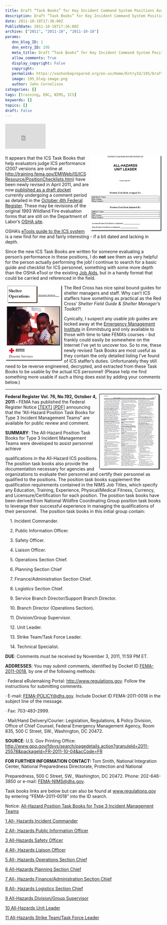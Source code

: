 ```yaml
---
title: Draft “Task Books” for Key Incident Command System Positions Available for Comment
description: Draft “Task Books” for Key Incident Command System Positions Available for Comment
date: 2011-10-18T17:36:00Z
PublishDate: 2011-10-18T17:36:00Z
archive: ["2011", "2011-10", "2011-10-18"]
params:
   dnn_blog_ID: 1
   dnn_entry_ID: 195
   meta_title: Draft “Task Books” for Key Incident Command System Positions Available for Comment
   allow_comments: True
   display_copyright: False
   copyright: 
   permalink: https://vashonbeprepared.org/en-us/Home/EntryId/195/Draft-ldquo-Task-Books-rdquo-for-Key-Incident-Command-System-Positions-Available-for-Comment
   image: 195_blog-image.png
   author: John Cornelison
categories: []
tags: [training, EOC, NIMS, ICS]
keywords: []
topics: []
draft: False
---
```


<div class="wlWriterHeaderFooter" style="padding-bottom: 4px; margin: 0px; padding-left: 0px; padding-right: 0px; float: none; padding-top: 4px;"><iframe src="http://www.facebook.com/widgets/like.php?href=http://vashoneoc.org/Blogs/VashonPreparedness/tabid/164/EntryId/195/Draft-ldquo-Task-Books-rdquo-for-Key-Incident-Command-System-Positions-Available-for-Comment.aspx" frameborder="0" scrolling="no" style="width: 130px; height: 80px;border: medium none;"></iframe></div>
<p><a href="/images/dnnBlog/1/195/Windows-Live-Writer-New-ICS-Task-Books-Provide-Job-Descripti_7FA4-image_2.png"><img width="230" height="244" title="image" style="background-image: none;   margin: 0px 0px 5px 5px; padding-left: 0px; padding-right: 0px; display: inline; float: right;   padding-top: 0px;border: 0px;" alt="image" src="/images/dnnBlog/1/195/Windows-Live-Writer-New-ICS-Task-Books-Provide-Job-Descripti_7FA4-image_thumb.png" /></a>It appears that the ICS Task Books that help evaluators judge ICS performance (2007 versions are online at <a href="http://training.fema.gov/EMIWeb/IS/ICSResource/PositionChecklists.htm" title="http://training.fema.gov/EMIWeb/IS/ICSResource/PositionChecklists.htm">http://training.fema.gov/EMIWeb/IS/ICSResource/PositionChecklists.htm</a>) have been newly revised in April 2011, and are now <a href="http://www.gpo.gov/fdsys/search/pagedetails.action?granuleId=2011-25578&amp;packageId=FR-2011-10-04&amp;acCode=FR" target="_blank">published as a draft docket</a> currently undergoing a comment period as detailed in the <a href="http://www.gpo.gov/fdsys/pkg/FR-2011-10-04/pdf/2011-25578.pdf" target="_blank">October 4th Federal Register</a>. These may be revisions of the original 1993 Wildland Fire evaluation forms that are still on the Department of Labor&rsquo;s <a href="http://www.osha.gov/SLTC/etools/ics/ics_tasks.html" target="_blank">OSHA site</a>.</p>
<p>OSHA&rsquo;s <a href="http://www.osha.gov/SLTC/etools/ics/index.html" target="_blank">eTools guide to the ICS system</a> is a new find for me and fairly interesting - if a bit dated and lacking in depth.</p>
<p>Since the new ICS Task Books are written for someone evaluating a person&rsquo;s performance in these positions, I do <strong>not</strong> see them as very helpful for the person actually performing the job! I continue to search for a basic guide and checklist for ICS personnel, something with some more depth than the OSHA eTool or the existing <a href="http://training.fema.gov/EMIWeb/IS/ICSResource/JobAids.htm" target="_blank">Job Aids</a>, but in a handy format that could be carried and referenced in the field.</p>
<p><a href="/images/dnnBlog/1/195/Windows-Live-Writer-New-ICS-Task-Books-Provide-Job-Descripti_7FA4-image_7.png"><img width="184" height="244" title="image" style="background-image: none;   margin: 0px 5px 5px 0px; padding-left: 0px; padding-right: 0px; display: inline; float: left;   padding-top: 0px;border: 0px solid;" alt="image" src="/images/dnnBlog/1/195/Windows-Live-Writer-New-ICS-Task-Books-Provide-Job-Descripti_7FA4-image_thumb_2.png" /></a>The Red Cross has nice spiral bound guides for shelter managers and staff. Why can&rsquo;t ICS staffers have something as practical as the Red Cross&rsquo; <em>Shelter Field Guide &amp; Shelter Manager&rsquo;s Toolkit</em>?!</p>
<p>Cynically, I suspect any usable job guides are locked away at the <a href="http://training.fema.gov/EMI/" target="_blank">Emergency Management Institute</a> in Emmitsburg and only available to those with time to take FEMA&rsquo;s courses - but frankly could easily be somewhere on the Internet I&rsquo;ve yet to uncover too. So to me, these newly revised Task Books are most useful as they contain the only detailed listing I&rsquo;ve found of ICS staffer&rsquo;s duties. Unfortunately they still need to be reverse engineered, decrypted, and extracted from these Task Books to be usable by the actual ICS personnel! (Please help me find something more usable if such a thing does exist by adding your comments below.)</p>
<hr />
<p><a href="http://www.gpo.gov/fdsys/pkg/FR-2011-10-04/pdf/2011-25578.pdf" target="_blank"><img width="196" height="244" title="image" style="background-image: none;   margin: 0px 5px 5px 0px; padding-left: 0px; padding-right: 0px; display: inline; float: right;   padding-top: 0px;border: 0px;" alt="image" src="/images/dnnBlog/1/195/Windows-Live-Writer-New-ICS-Task-Books-Provide-Job-Descripti_7FA4-image_5.png" /></a><b>Federal Register Vol. 76, No.192, October 4, 2011 - </b>FEMA has published the Federal Register Notice <a href="http://www.gpo.gov/fdsys/pkg/FR-2011-10-04/html/2011-25578.htm">[TEXT]</a> <a href="http://www.gpo.gov/fdsys/pkg/FR-2011-10-04/pdf/2011-25578.pdf">[PDF]</a> announcing that the &ldquo;All-Hazard Position Task Books for Type 3 Incident Management Teams&rdquo; are available for public review and comment.&nbsp; </p>
<p><b>SUMMARY</b>: The All-Hazard Position Task Books for Type 3 Incident Management Teams were developed to assist personnel achieve </p>
<p>qualifications in the All-Hazard ICS positions. The position task books also provide the documentation necessary for agencies and organizations to evaluate their personnel and certify their personnel as qualified to the positions. The position task books supplement the qualification requirements contained in the NIMS Job Titles, which specify any Education, Training, Experience, Physical/Medical Fitness, Currency, and Licensure/Certification for each position. The position task books have been derived from National Wildfire Coordinating Group position task books to leverage their successful experience in managing the qualifications of their personnel.&nbsp; The position task books in this initial group contain:</p>
<p>&nbsp;&nbsp;&nbsp; 1. Incident Commander.</p>
<p>&nbsp;&nbsp;&nbsp; 2. Public Information Officer.</p>
<p>&nbsp;&nbsp;&nbsp; 3. Safety Officer.</p>
<p>&nbsp;&nbsp;&nbsp; 4. Liaison Officer.</p>
<p>&nbsp;&nbsp;&nbsp; 5. Operations Section Chief.</p>
<p>&nbsp;&nbsp;&nbsp; 6. Planning Section Chief</p>
<p>&nbsp;&nbsp;&nbsp; 7. Finance/Administration Section Chief.</p>
<p>&nbsp;&nbsp;&nbsp; 8. Logistics Section Chief.</p>
<p>&nbsp;&nbsp;&nbsp; 9. Service Branch Director/Support Branch Director.</p>
<p>&nbsp;&nbsp;&nbsp; 10. Branch Director (Operations Section).</p>
<p>&nbsp;&nbsp;&nbsp; 11. Division/Group Supervisor.</p>
<p>&nbsp;&nbsp;&nbsp; 12. Unit Leader.</p>
<p>&nbsp;&nbsp;&nbsp; 13. Strike Team/Task Force Leader.</p>
<p>&nbsp;&nbsp;&nbsp; 14. Technical Specialist.</p>
<p><b>DUE</b>: Comments must be received by November 3, 2011, 11:59 PM ET.</p>
<p><b>ADDRESSES</b>: You may submit comments, identified by Docket ID <span style="text-decoration: underline;">FEMA-2011-0018</span>, by one of the following methods:</p>
<p>&middot; Federal eRulemaking Portal: <a href="http://www.regulations.gov">http://www.regulations.gov</a>. Follow the instructions for submitting comments.</p>
<p>&middot; E-mail: <a href="mailto:FEMA-POLICY@dhs.gov">FEMA-POLICY@dhs.gov</a>. Include Docket ID FEMA-2011-0018 in the subject line of the message.</p>
<p>&middot; Fax: 703-483-2999.</p>
<p>&middot; Mail/Hand Delivery/Courier: Legislation, Regulations, &amp; Policy Division, Office of Chief Counsel, Federal Emergency Management Agency, Room 835, 500 C Street, SW., Washington, DC 20472.</p>
<p><b></b></p>
<p><b>SOURCE</b>: U.S. Gov Printing Office: <a href="http://www.gpo.gov/fdsys/search/pagedetails.action?granuleId=2011-25578&amp;packageId=FR-2011-10-04&amp;acCode=FR">http://www.gpo.gov/fdsys/search/pagedetails.action?granuleId=2011-25578&amp;packageId=FR-2011-10-04&amp;acCode=FR</a></p>
<p><b>FOR FURTHER INFORMATION CONTACT: </b>Tom Smith, National Integration Center, National Preparedness Directorate, Protection and National </p>
<p>Preparedness, 500 C Street, SW., Washington, DC 20472. Phone: 202-646-3850 or e-mail: <a href="mailto:FEMA-NIMS@dhs.gov">FEMA-NIMS@dhs.gov</a>.</p>
<p><b></b></p>
<p>Task books links are below but can also be found at <a href="http://www.regulations.gov/">www.regulations.gov</a> by entering &ldquo;FEMA&ndash;2011&ndash;0018&rdquo; into the ID search.&nbsp; </p>
<p>Notice: <a href="http://www.regulations.gov/#!documentDetail;D=FEMA-2011-0018-0001">All-Hazard Position Task Books for Type 3 Incident Management Teams</a></p>
<p><a href="http://www.regulations.gov/#!documentDetail;D=FEMA-2011-0018-0002">1 All- Hazards Incident Commander</a></p>
<p><a href="http://www.regulations.gov/#!documentDetail;D=FEMA-2011-0018-0003">2 All- Hazards Public Information Officer</a></p>
<p><a href="http://www.regulations.gov/#!documentDetail;D=FEMA-2011-0018-0004">3 All-Hazards Safety Officer</a></p>
<p><a href="http://www.regulations.gov/#!documentDetail;D=FEMA-2011-0018-0005">4 All- Hazards Liaison Officer</a></p>
<p><a href="http://www.regulations.gov/#!documentDetail;D=FEMA-2011-0018-0006">5 All- Hazards Operations Section Chief</a></p>
<p><a href="http://www.regulations.gov/#!documentDetail;D=FEMA-2011-0018-0007">6 All-Hazards Planning Section Chief</a></p>
<p><a href="http://www.regulations.gov/#!documentDetail;D=FEMA-2011-0018-0008">7 All- Hazards Finance/Administration Section Chief</a></p>
<p><a href="http://www.regulations.gov/#!documentDetail;D=FEMA-2011-0018-0009">8 All- Hazards Logistics Section Chief</a></p>
<p><a href="http://www.regulations.gov/#!documentDetail;D=FEMA-2011-0018-0010">9 All-Hazards Division/Group Supervisor</a></p>
<p><a href="http://www.regulations.gov/#!documentDetail;D=FEMA-2011-0018-0011">10 All-Hazards Unit Leader</a></p>
<p><a href="http://www.regulations.gov/#!documentDetail;D=FEMA-2011-0018-0012">11 All-Hazards Strike Team/Task Force Leader</a></p>
